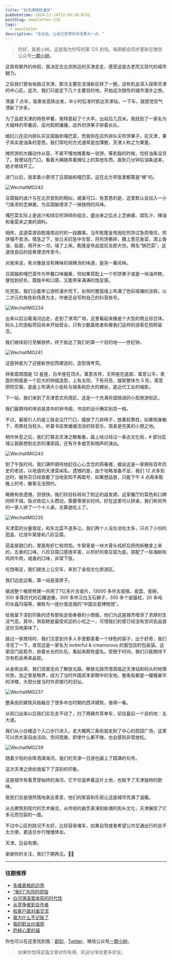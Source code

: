 ```yaml
---
title: "在天津随机漫步"
pubDatetime: 2024-11-24T13:58:18.873Z
postSlug: newsletter-125
tags:
  - newsletter
description: "走出去，让自己世界的半径更大一点。"
---
```


> 你好，我是小树。这是我为你写的第 125 封信。每期都会同步更新在微信公众号[一颗小树](https://weixin.sogou.com/weixin?query=a_warm_tree)。

这周有额外的休假，我决定去北京附近的天津走走，感受这座古老而又现代的城市魅力。

之前我们曾匆匆路过天津，那次主要在滨海新区转了一圈，没有机会深入探索天津的中心区。这次，我们只是定下几个主要目的地，开始这次随性的城市漫步之旅。

清晨 7 点半，我乘坐高铁出发，半小时后准时抵达天津站。一下车，就感觉空气清新了许多。

为了品尝天津的特色早餐，我特意起了个大早。出站后几百米，我找到了一家名为大福林的早餐店，店内熙熙攘攘，店外煎饼果子排着长队。

媳妇儿在店内排队买豆腐脑和嘎巴菜，而我则在店外排队买煎饼果子。在天津，果子其实是油条的意思。我们常吃的方式通常是加薄脆，天津人称之为果篦。

摊煎饼的大姨动作从容，不紧不慢地摊着每一张饼。等到我的时候，恰好油条没货了。我便站在门口，看着大姨拨弄着摊位上的其他东西，直到几分钟后油条送来，她才继续开工。

进门以后，我拿着小票领了豆腐脑和嘎巴菜，这在北方早饭里都算是“稀”的。

![WechatIMG242](https://blog-1253298428.cos.ap-shanghai.myqcloud.com/uPic/WechatIMG242.jpg)

豆腐脑的卤汁与在北京尝到的相似，咸香可口，有意思的是，这里默认会加入一小勺香浓的芝麻酱，为豆腐脑增添了一抹独特的风味。

嘎巴菜实际上是卤汁和绿豆煎饼碎的组合，盛出来之后点上芝麻酱、腐乳汁、辣油和香菜末之类的调料。

相传，这道菜源自乾隆南巡时的一段趣事。当年乾隆皇帝因吃煎饼过急而噎住，煎饼铺不卖汤，情急之下，张兰夫妇急中生智，将煎饼撕碎，撒上葱花香菜，滴上香油、盐面，用开水一沏，端了上来。乾隆皇帝品尝后龙颜大悦，赐名“锅巴菜”，这道改良后的佳肴便流传至今。

对我来说，有点像是没有辣味的胡辣汤的味道，是另一番风味。

豆腐脑和嘎巴菜作为早餐口味偏重，但如果搭配上一个煎饼果子或是一块油炸糕，便恰到好处，既能中和口感，又能带来满满的饱足感。

吃完饭，我们沿着李公道桥漫步而下，右侧的整面墙上布满了色彩斑斓的涂鸦，以二次元的角色和场景为主，作者还会写附自己的抖音账号。

![WechatIMG234](https://blog-1253298428.cos.ap-shanghai.myqcloud.com/uPic/WechatIMG234.jpg)

出来以后沿着海河边走，走到了津湾广场，这里看起来像是个大型的商业综合体。码头上的游船项目尚未开始营业，只有少数晨练者和像我们这样的游客在拍照留念。

我们继续前行至解放桥，终于抵达了我们的第一个目的地——世纪钟。

![WechatIMG241](https://blog-1253298428.cos.ap-shanghai.myqcloud.com/uPic/WechatIMG241.jpg)

这座钟是为了迎接新世纪而建造的，造型很考究。

钟表盘周围是 12 星座，白羊座在顶点，寓意吉祥，天秤座在底部，寓意公平。表盘的侧面是一个巨大的钟摆造型，上有太阳，下有月亮，摆架整体为 S 形，寓意阴阳交替。底座上布满大小齿轮与链条和巨大的螺丝，是近代工业的缩影。

下一站，我们来到了天津意式风情区，这是一个充满异国情调的小型旅游街区。

我们最期待的体验是其中的钟书阁，书店的设计确实别具一格。

不过，最吸引人的是三层会议厅门口，摆放了几排椅子，放着软靠枕，如果侧身躺下，用靠枕当枕头，听着书店里缓缓流淌的轻音乐，简直是完美的小憩之地。

稍作休息之后，我们打算去天津之眼看看，路上经过经过一条古文化街，# 部分区域让我联想到北京的潘家园，还有许多曲艺和相声的演出。

![WechatIMG243](https://blog-1253298428.cos.ap-shanghai.myqcloud.com/uPic/WechatIMG243.jpg)

到了午饭时间，我们满怀期待地赶往心心念念的燕春楼，据说这是一家拥有百年历史的老店，以地道的天津菜闻名。遗憾的是，由于攻略准备不足，我们 12 点多到达时，服务员已经直截了当地告知不再取号，如果想品尝，只能下午 4 点再来取晚上的号，散客无法预约。

略微有些遗憾，但很快，我们将目标转向了附近的益发顺，这家餐厅的菜色和口碑同样不错。饭点依旧人头攒动，需要等很长时间，好在这里可以拼桌，我们和另外的一家人拼了一个十人桌，总算是吃上了。

![WechatIMG235](https://blog-1253298428.cos.ap-shanghai.myqcloud.com/uPic/WechatIMG235.jpg)

天津菜的分量很足，和东北菜不遑多让。我们两个人没办法吃太多，只点了小份的茄盒、红烧牛窝骨和八珍豆腐。

茄盒是甜口的，里面有虾仁和肉馅。牛窝骨是一块大骨头炖好后把肉拆散拿上来的，五香的口味。八珍豆腐口感很丰富，以煎好的南豆腐为底，搭配了一些海鲜和鸡肉牛肉，咸香的口味，非常下饭。

吃饱喝足，我们就坐上公交车，来到了金街文化旅游区。

我们边走边看，第一站是瓷房子。

据说整个楼房修建一共用了7亿多片古瓷片，13000 多件古瓷瓶、瓷盘、瓷碗，300 多尊历代的石雕造像，300 多件汉白玉石狮子，300 多个瓷猫枕，20 多吨的水晶玛瑙等，被称为一座价值连城的“中国古瓷博物馆”。

给我留下深刻印象的还有那些走街串巷的小商贩，他们为这座城市增添了浓厚的生活气息。其中，熟梨糕是最受欢迎的小吃之一，可惜我们的胃已经没有空间去品尝这份当地美味了。

路过一家商场时，我们注意到许多人手里都拿着一个绿色的袋子，出于好奇，我们寻觅了一下，发现这是一家名为 butterful & creamorous 的面包店的包装袋。这家店门庭若市，排着长长的队伍，看起来颇有盛名。受限于时间，我们只能期待下次有机会再来品尝。

从金街出来，我们径直走向了解放北路。解放北路凭借其临近天津站和码头的地理优势，加之曾是租界，成为了当时外国资本家眼中的宝地。整条街都是一幢幢豪华的洋楼，大部分是当时外资银行的旧址。

![WechatIMG237](https://blog-1253298428.cos.ap-shanghai.myqcloud.com/uPic/WechatIMG237.jpg)

整条街的建筑风格融合了很多中古时期的西洋建筑，值得一看。

从街口出来以后我们实在走不动了，扫了两辆共享单车，前往最后一个目的地：五大道。

我们从小白楼这个入口步行进入，走大概两三条街就走到了中心的民园广场，这里可以供大家自由活动，空间宽敞，即使什么都不做，也会感到非常放松。

![WechatIMG239](https://blog-1253298428.cos.ap-shanghai.myqcloud.com/uPic/WechatIMG239.jpg)

随着夕阳的余晖洒满海河，我们的天津一日游也画上了圆满的句号。

这次天津之旅给我留下了深刻的印象。

这座城市有着贯穿始终的海河，它不仅滋养着这片土地，也赋予了天津独特的韵味。

居民们总是很热情地表达善意，他们的笑容和乐观让这座城市充满了温暖。

从古建筑到现代的艺术展览，从传统的曲艺表演到新潮的街头文化，天津展现了它多元而包容的一面。

不过中心区的路况不太好，比较容易堵车，如果自驾或者希望公共交通出行的会不太方便，更适合步行慢慢体会。

天津，后会有期。

谢谢你的关注，我们下期再见。👋🏻

---

### 往期推荐

- [多维表格的边界](https://mp.weixin.qq.com/s/0L02itZbPQmJc_VaJ5v3Iw)
- [“我们”共同的烦恼](https://mp.weixin.qq.com/s/inwBZpOOSKUCfGKbdMuv2Q)
- [白河溯溪里收获的时代性](https://mp.weixin.qq.com/s/9SfrMj3rQNx4hbQzRhoj0g)
- [从竞争者到合作者](https://mp.weixin.qq.com/s/AuM79RmjVjGqaxV0ctp3cw)
- [和客户面对面交流](https://mp.weixin.qq.com/s/Y3leF4s13u1ePbyXFy_FQg)
- [我为什么不记账了](https://mp.weixin.qq.com/s/W4SCVVzg27aW0N_YwhK2eA)
- [我的职业价值观](https://mp.weixin.qq.com/s/R1qQuwR_MPC3KBU7W1jvMA)
- [扔掉心里的锚](https://mp.weixin.qq.com/s/eVd9qL8SioCuz-mdaAsOkA)

你也可以在这里找到我：[即刻](https://okjk.co/3Vsn5T)、[Twitter](https://twitter.com/yeshu_in_future)、微信公众号[一颗小树](https://weixin.sogou.com/weixin?query=a_warm_tree)。

> 如果你觉得这篇文章对你有用，欢迎分享给更多好友。
